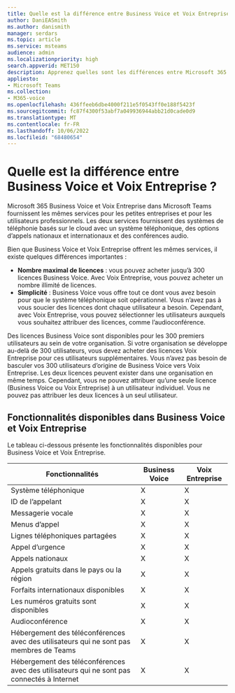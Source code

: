 ```yaml
---
title: Quelle est la différence entre Business Voice et Voix Entreprise ?
author: DaniEASmith
ms.author: danismith
manager: serdars
ms.topic: article
ms.service: msteams
audience: admin
ms.localizationpriority: high
search.appverid: MET150
description: Apprenez quelles sont les différences entre Microsoft 365 Voix d'entreprise et Voix d'affaires.
appliesto:
- Microsoft Teams
ms.collection:
- M365-voice
ms.openlocfilehash: 436ffeeb6dbe4000f211e5f0543ff0e188f5423f
ms.sourcegitcommit: fc87f4300f53abf7a049936944abb21d0cade0d9
ms.translationtype: MT
ms.contentlocale: fr-FR
ms.lasthandoff: 10/06/2022
ms.locfileid: "68480654"
---
```

# <a name="whats-the-difference-between-business-voice-and-enterprise-voice"></a>Quelle est la différence entre Business Voice et Voix Entreprise ?

Microsoft 365 Business Voice et Voix Entreprise dans Microsoft Teams fournissent les mêmes services pour les petites entreprises et pour les utilisateurs professionnels. Les deux services fournissent des systèmes de téléphonie basés sur le cloud avec un système téléphonique, des options d’appels nationaux et internationaux et des conférences audio.

Bien que Business Voice et Voix Entreprise offrent les mêmes services, il existe quelques différences importantes :

- **Nombre maximal de licences** : vous pouvez acheter jusqu’à 300 licences Business Voice. Avec Voix Entreprise, vous pouvez acheter un nombre illimité de licences.
- **Simplicité** : Business Voice vous offre tout ce dont vous avez besoin pour que le système téléphonique soit opérationnel. Vous n’avez pas à vous soucier des licences dont chaque utilisateur a besoin. Cependant, avec Voix Entreprise, vous pouvez sélectionner les utilisateurs auxquels vous souhaitez attribuer des licences, comme l’audioconférence.

Des licences Business Voice sont disponibles pour les 300 premiers utilisateurs au sein de votre organisation. Si votre organisation se développe au-delà de 300 utilisateurs, vous devez acheter des licences Voix Entreprise pour ces utilisateurs supplémentaires. Vous n’avez pas besoin de basculer vos 300 utilisateurs d’origine de Business Voice vers Voix Entreprise. Les deux licences peuvent exister dans une organisation en même temps. Cependant, vous ne pouvez attribuer qu’une seule licence (Business Voice ou Voix Entreprise) à un utilisateur individuel. Vous ne pouvez pas attribuer les deux licences à un seul utilisateur.

## <a name="features-available-in-business-voice-and-enterprise-voice"></a>Fonctionnalités disponibles dans Business Voice et Voix Entreprise

Le tableau ci-dessous présente les fonctionnalités disponibles pour Business Voice et Voix Entreprise.

| Fonctionnalités                                      | Business Voice | Voix Entreprise |
|-----------------------------------------------|----------------|------------------|
| Système téléphonique                                  | X              | X                |
| ID de l’appelant                                     | X              | X                |
| Messagerie vocale                                    | X              | X                |
| Menus d’appel                                    | X              | X                |
| Lignes téléphoniques partagées                            | X              | X                |
| Appel d’urgence                             | X              | X                |
| Appels nationaux                              | X              | X                |
| Appels gratuits dans le pays ou la région           | X              | X                |
| Forfaits internationaux disponibles                 | X              | X                |
| Les numéros gratuits sont disponibles                   | X              | X                |
| Audioconférence                            | X              | X                |
| Hébergement des téléconférences avec des utilisateurs qui ne sont pas membres de Teams    | X              | X                |
| Hébergement des téléconférences avec des utilisateurs qui ne sont pas connectés à Internet | X              | X                |
